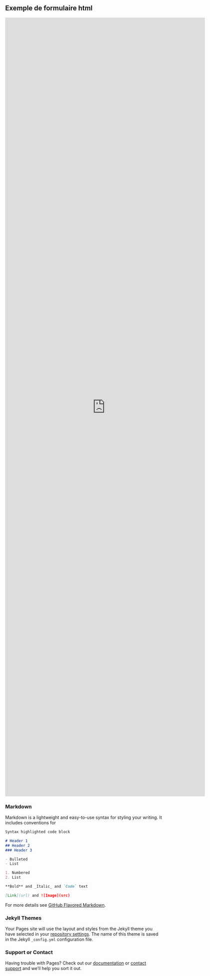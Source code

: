 ## Exemple de formulaire html
<iframe src="https://docs.google.com/forms/d/e/1FAIpQLSd_M2AsE1rzSV03cDArtASjhQvXes5i0lMBL9G27TpkfOct2Q/viewform?embedded=true" width="640" height="2497" frameborder="0" marginheight="0" marginwidth="0">Chargement…</iframe>

### Markdown

Markdown is a lightweight and easy-to-use syntax for styling your writing. It includes conventions for

```markdown
Syntax highlighted code block

# Header 1
## Header 2
### Header 3

- Bulleted
- List

1. Numbered
2. List

**Bold** and _Italic_ and `Code` text

[Link](url) and ![Image](src)
```

For more details see [GitHub Flavored Markdown](https://guides.github.com/features/mastering-markdown/).

### Jekyll Themes

Your Pages site will use the layout and styles from the Jekyll theme you have selected in your [repository settings](https://github.com/samb1212/samb1212/settings). The name of this theme is saved in the Jekyll `_config.yml` configuration file.

### Support or Contact

Having trouble with Pages? Check out our [documentation](https://docs.github.com/categories/github-pages-basics/) or [contact support](https://support.github.com/contact) and we’ll help you sort it out.
